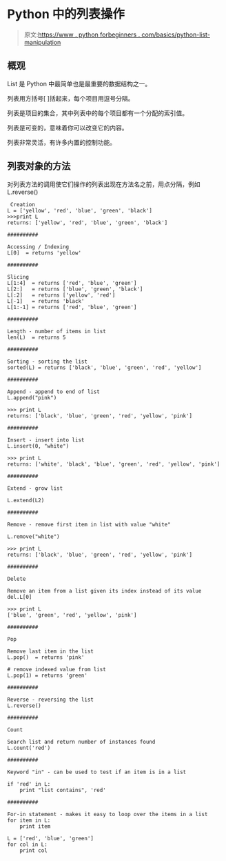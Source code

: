 # Python 中的列表操作

> 原文:[https://www . python forbeginners . com/basics/python-list-manipulation](https://www.pythonforbeginners.com/basics/python-list-manipulation)

## 概观

List 是 Python 中最简单也是最重要的数据结构之一。

列表用方括号[ ]括起来，每个项目用逗号分隔。

列表是项目的集合，其中列表中的每个项目都有一个分配的索引值。

列表是可变的，意味着你可以改变它的内容。

列表非常灵活，有许多内置的控制功能。

## 列表对象的方法

对列表方法的调用使它们操作的列表出现在方法名之前，用点分隔，例如 L.reverse()

```
 Creation
L = ['yellow', 'red', 'blue', 'green', 'black']
>>>print L
returns: ['yellow', 'red', 'blue', 'green', 'black']

##########

Accessing / Indexing
L[0]  = returns 'yellow'

##########

Slicing
L[1:4]  = returns ['red', 'blue', 'green']
L[2:] 	= returns ['blue', 'green', 'black']
L[:2] 	= returns ['yellow', 'red']
L[-1]  	= returns 'black'
L[1:-1] = returns ['red', 'blue', 'green']

##########

Length - number of items in list
len(L)  = returns 5

##########

Sorting - sorting the list
sorted(L) = returns ['black', 'blue', 'green', 'red', 'yellow']

##########

Append - append to end of list
L.append("pink")

>>> print L
returns: ['black', 'blue', 'green', 'red', 'yellow', 'pink']

##########

Insert - insert into list
L.insert(0, "white")

>>> print L
returns: ['white', 'black', 'blue', 'green', 'red', 'yellow', 'pink']

##########

Extend - grow list

L.extend(L2)

##########

Remove - remove first item in list with value "white"

L.remove("white")

>>> print L
returns: ['black', 'blue', 'green', 'red', 'yellow', 'pink']

##########

Delete

Remove an item from a list given its index instead of its value
del.L[0]

>>> print L
['blue', 'green', 'red', 'yellow', 'pink']

##########

Pop

Remove last item in the list
L.pop()  = returns 'pink'

# remove indexed value from list
L.pop(1) = returns 'green'  

##########

Reverse - reversing the list
L.reverse()

##########

Count

Search list and return number of instances found
L.count('red')

##########

Keyword "in" - can be used to test if an item is in a list

if 'red' in L:
    print "list contains", 'red'

##########

For-in statement - makes it easy to loop over the items in a list
for item in L:
    print item

L = ['red', 'blue', 'green']
for col in L:
    print col 
```